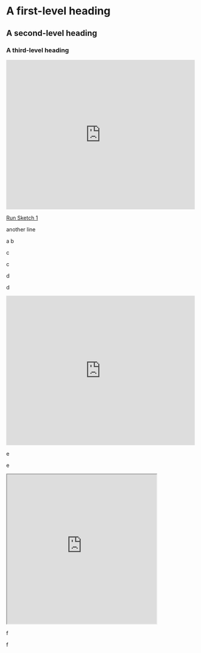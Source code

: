 # A first-level heading
## A second-level heading
### A third-level heading
<iframe height="400" style="width: 100%;" scrolling="no" title="First p5.js Sketch" src="https://TotallyReal.github.io/posters/mySketch.js" frameborder="no" allowtransparency="true" allowfullscreen="true"></iframe>

[Run Sketch 1](index2.html)

another line


<div>
a
<script src="mySketch.js" type="text/javascript"></script><script src="https://cdn.jsdelivr.net/npm/p5@1.7.0/lib/p5.js" type="text/javascript"></script>
b
</div>

c

c

<script src="mySketch.js" type="text/javascript"></script><script src="https://cdn.jsdelivr.net/npm/p5@1.7.0/lib/p5.js" type="text/javascript"></script>

d

d

<iframe height="400" style="width: 100%;" scrolling="no" title="First p5.js Sketch" src="https://TotallyReal.github.io/posters/index2.html" frameborder="no" allowtransparency="true" allowfullscreen="true"></iframe>

e

e

<iframe src="https://openprocessing.org/sketch/944340/embed/?plusEmbedHash=b823da2c&userID=133765&plusEmbedTitle=true&show=sketch" width="400" height="400"></iframe>

f

f
